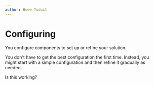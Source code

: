```yaml
---
author: Howe Tuduit
---
```


# Configuring

You configure components to set up or refine your solution.

You don't have to get the best configuration the first time. Instead, you might start with a simple configuration and then refine it gradually as needed.

Is this working?
